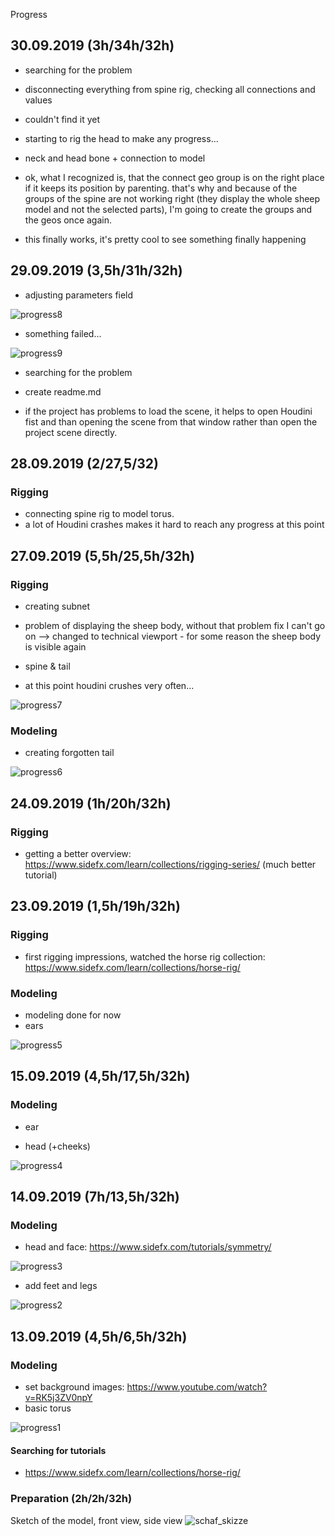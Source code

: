 Progress

## 30.09.2019 (3h/34h/32h)

- searching for the problem
- disconnecting everything from spine rig, checking all connections and values
- couldn't find it yet

- starting to rig the head to make any progress...
- neck and head bone + connection to model
- ok, what I recognized is, that the connect geo group is on the right place if it keeps its position by parenting. that's why and because of the groups of the spine are not working right (they display the whole sheep model and not the selected parts), I'm going to create the groups and the geos once again. 
- this finally works, it's pretty cool to see something finally happening

## 29.09.2019 (3,5h/31h/32h)

- adjusting parameters field

![progress8](https://user-images.githubusercontent.com/22836416/65827955-fa5e4f80-e295-11e9-99e8-44c9e826271b.png)

- something failed...

![progress9](https://user-images.githubusercontent.com/22836416/65828011-604ad700-e296-11e9-844a-5a205286fd2e.png)

- searching for the problem

- create readme.md

- if the project has problems to load the scene, it helps to open Houdini fist and than opening the scene from that window rather than open the project scene directly. 



## 28.09.2019 (2/27,5/32)
### Rigging
- connecting spine rig to model torus.
- a lot of Houdini crashes makes it hard to reach any progress at this point

## 27.09.2019 (5,5h/25,5h/32h)
### Rigging 
- creating subnet
- problem of displaying the sheep body, without that problem fix I can't go on
--> changed to technical viewport - for some reason the sheep body is visible again

- spine & tail 
- at this point houdini crushes very often... 

![progress7](https://user-images.githubusercontent.com/22836416/65826621-cb8dac80-e288-11e9-8b8f-6e1886807c98.png)


### Modeling
- creating forgotten tail

![progress6](https://user-images.githubusercontent.com/22836416/65748717-d9b2c000-e104-11e9-9f96-0349fde0f417.png)

## 24.09.2019 (1h/20h/32h)
### Rigging 
- getting a better overview: https://www.sidefx.com/learn/collections/rigging-series/ (much  better tutorial)

## 23.09.2019 (1,5h/19h/32h)
### Rigging
- first rigging impressions, watched the horse rig collection: https://www.sidefx.com/learn/collections/horse-rig/

### Modeling
- modeling done for now
- ears 

![progress5](https://user-images.githubusercontent.com/22836416/65441336-869dec00-de2a-11e9-87d2-5b0b9b407038.png)


## 15.09.2019 (4,5h/17,5h/32h)
### Modeling
- ear

- head (+cheeks)

![progress4](https://user-images.githubusercontent.com/22836416/64918870-5f00b100-d7a4-11e9-8676-c7710819473e.png)


## 14.09.2019 (7h/13,5h/32h)
### Modeling
- head and face: https://www.sidefx.com/tutorials/symmetry/

![progress3](https://user-images.githubusercontent.com/22836416/64917696-27d5d400-d793-11e9-91bb-3e6ac35faee2.png)


- add feet and legs

![progress2](https://user-images.githubusercontent.com/22836416/64906563-7c704500-d6e8-11e9-89dc-8951956bb8d6.png)


## 13.09.2019 (4,5h/6,5h/32h)
### Modeling
- set background images: https://www.youtube.com/watch?v=RK5j3ZV0npY
- basic torus

![progress1](https://user-images.githubusercontent.com/22836416/64878199-446af280-d653-11e9-8a9b-6fef7b26c12d.png)

#### Searching for tutorials
- https://www.sidefx.com/learn/collections/horse-rig/

### Preparation (2h/2h/32h)
Sketch of the model, front view, side view 
![schaf_skizze](https://user-images.githubusercontent.com/22836416/64861565-90587000-d630-11e9-8cdf-17882ac69faf.png)
